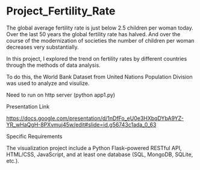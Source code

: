 # Project_Fertility_Rate

The global average fertility rate is just below 2.5 children per woman today. Over the last 50 years the global fertility rate has halved. And over the course of the modernization of societies the number of children per woman decreases very substantially.

In this project,  I explored the trend on fertility rates by different countries through the methods of data analysis. 

To do this, the World Bank Dataset from United Nations Population Division was used to analyze and visulize.

Need to run on http server (python app1.py)

Presentation Link

https://docs.google.com/presentation/d/1nDfFo_eU0e3HXbqDYbA9YZ-YR_wHaQgH-8PXvmuj45w/edit#slide=id.g56743c1ada_0_63

Specific Requirements

The visualization project include a Python Flask–powered RESTful API, HTML/CSS, JavaScript, and at least one database (SQL, MongoDB, SQLite, etc.).
